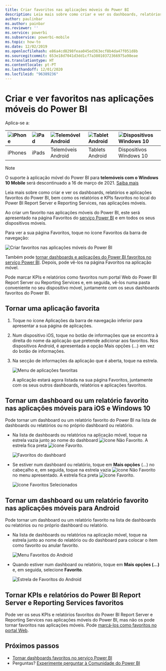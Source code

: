 ```yaml
---
title: Criar favoritos nas aplicações móveis do Power BI
description: Leia mais sobre como criar e ver os dashboards, relatórios e aplicações favoritos do Power BI, bem como relatórios e KPIs do Power BI Report Server e Reporting Services, nas aplicações móveis.
author: paulinbar
ms.author: painbar
ms.reviewer: ''
ms.service: powerbi
ms.subservice: powerbi-mobile
ms.topic: how-to
ms.date: 12/02/2019
ms.openlocfilehash: e86a4cd8298feaa045ed363ecf8b4da47f051d8b
ms.sourcegitcommit: 653e18d7041d3dd1cf7a38010372366975a98eae
ms.translationtype: HT
ms.contentlocale: pt-PT
ms.lasthandoff: 12/01/2020
ms.locfileid: "96389236"
---
```

# <a name="make-and-view-favorites-in-the-power-bi-mobile-apps"></a>Criar e ver favoritos nas aplicações móveis do Power BI
Aplica-se a:

| ![iPhone](./media/mobile-apps-favorites/iphone-logo-50-px.png) | ![iPad](./media/mobile-apps-favorites/ipad-logo-50-px.png) | ![Telemóvel Android](./media/mobile-apps-favorites/android-phone-logo-50-px.png) | ![Tablet Android](./media/mobile-apps-favorites/android-tablet-logo-50-px.png) | ![Dispositivos Windows 10](./media/mobile-apps-favorites/win-10-logo-50-px.png) |
|:--- |:--- |:--- |:--- |:--- |
| iPhones |iPads |Telemóveis Android |Tablets Android |Dispositivos Windows 10 |

>[!NOTE]
>O suporte à aplicação móvel do Power BI para **telemóveis com o Windows 10 Mobile** será descontinuado a 16 de março de 2021. [Saiba mais](/legal/powerbi/powerbi-mobile/power-bi-mobile-app-end-of-support-for-windows-phones)

Leia mais sobre como criar e ver os dashboards, relatórios e aplicações favoritos do Power BI, bem como os relatórios e KPIs favoritos no local do Power BI Report Server e Reporting Services, nas aplicações móveis.

Ao criar um favorito nas aplicações móveis do Power BI, este será apresentado na página Favoritos do [serviço Power BI](https://powerbi.com) e em todos os seus dispositivos móveis.

Para ver a sua página Favoritos, toque no ícone Favoritos da barra de navegação:

![Criar favoritos nas aplicações móveis do Power BI](./media/mobile-apps-favorites/power-bi-android-favorites-reports.png)


Também pode [tornar dashboards e aplicações do Power BI favoritos no serviço Power BI](../end-user-favorite.md). Depois, pode vê-los na página Favoritos na aplicação móvel.

Pode marcar KPIs e relatórios como favoritos num portal Web do Power BI Report Server ou Reporting Services e, em seguida, vê-los numa pasta conveniente no seu dispositivo móvel, juntamente com os seus dashboards favoritos do Power BI.

## <a name="make-an-app-a-favorite"></a>Tornar uma aplicação favorita
1. Toque no ícone Aplicações da barra de navegação inferior para apresentar a sua página de aplicações.

2. Num dispositivo iOS, toque no botão de informações que se encontra à direita do nome da aplicação que pretende adicionar aos favoritos. Nos dispositivos Android, é apresentada a opção Mais opções (...) em vez do botão de informações. 

3. Na secção de informações da aplicação que é aberta, toque na estrela.
   
    ![Menu de aplicações favoritas](./media/mobile-apps-favorites/power-bi-android-favorite-app-ellipsis.png)
   
    A aplicação estará agora listada na sua página Favoritos, juntamente com os seus outros dashboards, relatórios e aplicações favoritos.
   
## <a name="make-a-dashboard-or-report-a-favorite-in-the-ios-and-windows-10-mobile-apps"></a>Tornar um dashboard ou um relatório favorito nas aplicações móveis para iOS e Windows 10
Pode tornar um dashboard ou um relatório favorito do Power BI na lista de dashboards ou relatórios ou no próprio dashboard ou relatório.

* Na lista de dashboards ou relatórios na aplicação móvel, toque na estrela vazia junto ao nome do dashboard ![ícone Não Favorito](./././media/mobile-apps-favorites/power-bi-mobile-not-favorite-icon.png). A estrela fica preta ![ícone Favorito](./././media/mobile-apps-favorites/power-bi-mobile-favorite-selected-black.png).
  
    ![Favoritos do dashboard](./media/mobile-apps-favorites/power-bi-mobile-make-dashboard-favorite.png)
* Se estiver num dashboard ou relatório, toque em **Mais opções** (...) no cabeçalho e, em seguida, toque na estrela vazia ![ícone Não Favorito](./././media/mobile-apps-favorites/power-bi-mobile-not-favorite-icon.png) no menu apresentado. A estrela fica preta ![ícone Favorito](./././media/mobile-apps-favorites/power-bi-mobile-favorite-selected-black.png).
  
    ![ícone Favoritos Selecionados](./media/mobile-apps-favorites/power-bi-mobile-favorite-selected.png)

## <a name="make-a-dashboard-or-report-a-favorite-in-the-android-mobile-apps"></a>Tornar um dashboard ou um relatório favorito nas aplicações móveis para Android
Pode tornar um dashboard ou um relatório favorito na lista de dashboards ou relatórios ou no próprio dashboard ou relatório.

* Na lista de dashboards ou relatórios na aplicação móvel, toque na estrela junto ao nome do relatório ou do dashboard para colocar o item como favorito ou anular favorito.
  
    ![Menu Favoritos do Android](./media/mobile-apps-favorites/power-bi-android-make-favorite.png)

* Quando estiver num dashboard ou relatório, toque em **Mais opções (...)** e, em seguida, selecione **Favorito**.
  
    ![Estrela de Favoritos do Android](./media/mobile-apps-favorites/power-bi-android-favorite-in-dashboard.png)

## <a name="make-favorite-power-bi-report-server-and-reporting-services-reports-and-kpis"></a>Tornar KPIs e relatórios do Power BI Report Server e Reporting Services favoritos
Pode ver os seus KPIs e relatórios favoritos do Power BI Report Server e Reporting Services nas aplicações móveis do Power BI, mas não os pode tornar favoritos nas aplicações móveis. Pode [marcá-los como favoritos no portal Web](../../report-server/tutorial-explore-report-server-web-portal.md#tag-your-favorites). 

## <a name="next-steps"></a>Próximos passos
* [Tornar dashboards favoritos no serviço Power BI](../end-user-favorite.md) 
* Perguntas? [Experimente perguntar à Comunidade do Power BI](https://community.powerbi.com/)